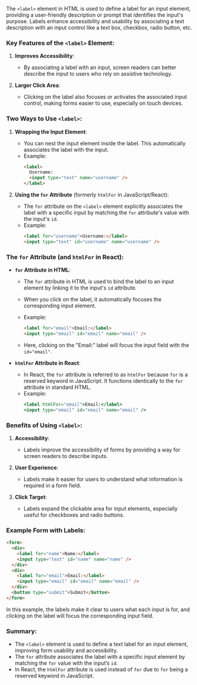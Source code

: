 The `<label>` element in HTML is used to define a label for an input element, providing a user-friendly description or prompt that identifies the input's purpose. Labels enhance accessibility and usability by associating a text description with an input control like a text box, checkbox, radio button, etc.

### Key Features of the `<label>` Element:

1. **Improves Accessibility**:
   - By associating a label with an input, screen readers can better describe the input to users who rely on assistive technology.
   
2. **Larger Click Area**:
   - Clicking on the label also focuses or activates the associated input control, making forms easier to use, especially on touch devices.

### Two Ways to Use `<label>`:

1. **Wrapping the Input Element**:
   - You can nest the input element inside the label. This automatically associates the label with the input.
   - Example:
     ```html
     <label>
       Username:
       <input type="text" name="username" />
     </label>
     ```

2. **Using the `for` Attribute** (formerly `htmlFor` in JavaScript/React):
   - The `for` attribute on the `<label>` element explicitly associates the label with a specific input by matching the `for` attribute's value with the input's `id`.
   - Example:
     ```html
     <label for="username">Username:</label>
     <input type="text" id="username" name="username" />
     ```

### The `for` Attribute (and `htmlFor` in React):

- **`for` Attribute in HTML**:
  - The `for` attribute in HTML is used to bind the label to an input element by linking it to the input's `id` attribute.
  - When you click on the label, it automatically focuses the corresponding input element.

  - Example:
    ```html
    <label for="email">Email:</label>
    <input type="email" id="email" name="email" />
    ```
  - Here, clicking on the "Email:" label will focus the input field with the `id="email"`.

- **`htmlFor` Attribute in React**:
  - In React, the `for` attribute is referred to as `htmlFor` because `for` is a reserved keyword in JavaScript. It functions identically to the `for` attribute in standard HTML.
  - Example:
    ```jsx
    <label htmlFor="email">Email:</label>
    <input type="email" id="email" name="email" />
    ```

### Benefits of Using `<label>`:

1. **Accessibility**:
   - Labels improve the accessibility of forms by providing a way for screen readers to describe inputs.
   
2. **User Experience**:
   - Labels make it easier for users to understand what information is required in a form field.

3. **Click Target**:
   - Labels expand the clickable area for input elements, especially useful for checkboxes and radio buttons.

### Example Form with Labels:

```html
<form>
  <div>
    <label for="name">Name:</label>
    <input type="text" id="name" name="name" />
  </div>
  <div>
    <label for="email">Email:</label>
    <input type="email" id="email" name="email" />
  </div>
  <button type="submit">Submit</button>
</form>
```

In this example, the labels make it clear to users what each input is for, and clicking on the label will focus the corresponding input field.

### Summary:
- The `<label>` element is used to define a text label for an input element, improving form usability and accessibility.
- The `for` attribute associates the label with a specific input element by matching the `for` value with the input’s `id`.
- In React, the `htmlFor` attribute is used instead of `for` due to `for` being a reserved keyword in JavaScript.